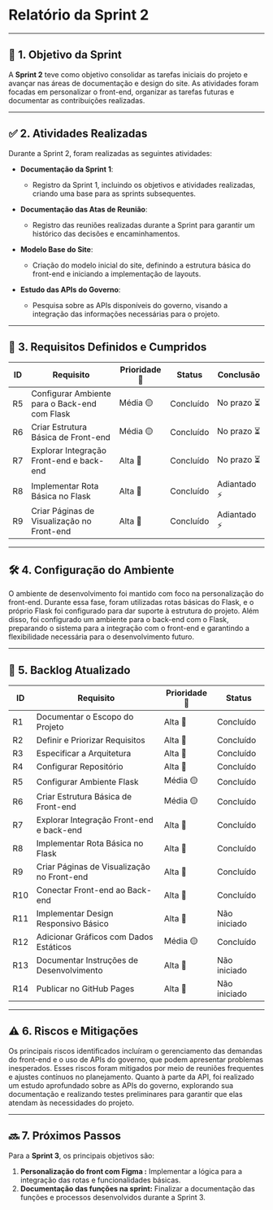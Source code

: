 # **Relatório da Sprint 2**

---

## 🎯 **1. Objetivo da Sprint**

A **Sprint 2** teve como objetivo consolidar as tarefas iniciais do projeto e avançar nas áreas de documentação e design do site. As atividades foram focadas em personalizar o front-end, organizar as tarefas futuras e documentar as contribuições realizadas.

---

## ✅ **2. Atividades Realizadas**

Durante a Sprint 2, foram realizadas as seguintes atividades:

- **Documentação da Sprint 1**:  
  - Registro da Sprint 1, incluindo os objetivos e atividades realizadas, criando uma base para as sprints subsequentes.  

- **Documentação das Atas de Reunião**:  
  - Registro das reuniões realizadas durante a Sprint para garantir um histórico das decisões e encaminhamentos.    

- **Modelo Base do Site**:
  - Criação do modelo inicial do site, definindo a estrutura básica do front-end e iniciando a implementação de layouts.

- **Estudo das APIs do Governo**:
  - Pesquisa sobre as APIs disponíveis do governo, visando a integração das informações necessárias para o projeto.

---

## 📝 **3. Requisitos Definidos e Cumpridos**

| ID  | Requisito                                    | Prioridade 🚨 | Status        | Conclusão |
|-----|----------------------------------------------|---------------|---------------|--------------|
| R5  | Configurar Ambiente para o Back-end com Flask| Média 🟡      | Concluído     | No prazo ⏳   |
| R6  | Criar Estrutura Básica de Front-end          | Média 🟡      | Concluído     | No prazo ⏳   |
| R7  | Explorar Integração Front-end e back-end     | Alta 🔴       | Concluído     | No prazo ⏳   |
| R8  | Implementar Rota Básica no Flask             | Alta 🔴       | Concluído     | Adiantado ⚡  |
| R9  | Criar Páginas de Visualização no Front-end   | Alta 🔴       | Concluído     | Adiantado ⚡  |

---

## 🛠️ **4. Configuração do Ambiente**

O ambiente de desenvolvimento foi mantido com foco na personalização do front-end. Durante essa fase, foram utilizadas rotas básicas do Flask, e o próprio Flask foi configurado para dar suporte à estrutura do projeto. Além disso, foi configurado um ambiente para o back-end com o Flask, preparando o sistema para a integração com o front-end e garantindo a flexibilidade necessária para o desenvolvimento futuro.

---

## 📅 **5. Backlog Atualizado**

| ID  | Requisito                                  | Prioridade 🚨 | Status        |
|-----|--------------------------------------------|---------------|---------------|
| R1  | Documentar o Escopo do Projeto             | Alta 🔴       | Concluído     |
| R2  | Definir e Priorizar Requisitos             | Alta 🔴       | Concluído     |
| R3  | Especificar a Arquitetura                  | Alta 🔴       | Concluído     |
| R4  | Configurar Repositório                     | Alta 🔴       | Concluído     |
| R5  | Configurar Ambiente Flask                  | Média 🟡      | Concluído     |
| R6  | Criar Estrutura Básica de Front-end        | Média 🟡      | Concluído     |
| R7  | Explorar Integração Front-end e back-end   | Alta 🔴       | Concluído     |
| R8  | Implementar Rota Básica no Flask           | Alta 🔴       | Concluído     |
| R9  | Criar Páginas de Visualização no Front-end | Alta 🔴       | Concluído     |
| R10 | Conectar Front-end ao Back-end             | Alta 🔴       | Concluído     |
| R11 | Implementar Design Responsivo Básico       | Alta 🔴       | Não iniciado  |
| R12 | Adicionar Gráficos com Dados Estáticos     | Média 🟡      | Concluído     |
| R13 | Documentar Instruções de Desenvolvimento   | Alta 🔴       | Não iniciado  |
| R14 | Publicar no GitHub Pages                   | Alta 🔴       | Não iniciado  |

---

## ⚠️ **6. Riscos e Mitigações**

Os principais riscos identificados incluíram o gerenciamento das demandas do front-end e o uso de APIs do governo, que podem apresentar problemas inesperados. Esses riscos foram mitigados por meio de reuniões frequentes e ajustes contínuos no planejamento. Quanto à parte da API, foi realizado um estudo aprofundado sobre as APIs do governo, explorando sua documentação e realizando testes preliminares para garantir que elas atendam às necessidades do projeto.

---

## 🔜 **7. Próximos Passos**

Para a **Sprint 3**, os principais objetivos são:

1. **Personalização do front com Figma :** Implementar a lógica para a integração das rotas e funcionalidades básicas.
2. **Documentação das funções na sprint:** Finalizar a documentação das funções e processos desenvolvidos durante a Sprint 3.